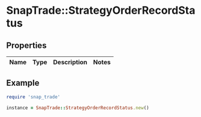 # SnapTrade::StrategyOrderRecordStatus

## Properties

| Name | Type | Description | Notes |
| ---- | ---- | ----------- | ----- |

## Example

```ruby
require 'snap_trade'

instance = SnapTrade::StrategyOrderRecordStatus.new()
```

